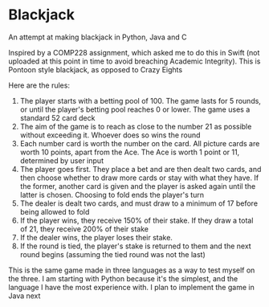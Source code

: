 # Blackjack
An attempt at making blackjack in Python, Java and C

Inspired by a COMP228 assignment, which asked me to do this in Swift (not uploaded at this point in time to avoid breaching Academic Integrity). This is Pontoon style blackjack, as opposed to Crazy Eights

Here are the rules:
1. The player starts with a betting pool of 100. The game lasts for 5 rounds, or until the player's betting pool reaches 0 or lower. The game uses a standard 52 card deck
2. The aim of the game is to reach as close to the number 21 as possible without exceeding it. Whoever does so wins the round
3. Each number card is worth the number on the card. All picture cards are worth 10 points, apart from the Ace. The Ace is worth 1 point or 11, determined by user input
4. The player goes first. They place a bet and are then dealt two cards, and then choose whether to draw more cards or stay with what they have. If the former, another card is given and the player is asked again until the latter is chosen. Choosing to fold ends the player's turn
5. The dealer is dealt two cards, and must draw to a minimum of 17 before being allowed to fold
6. If the player wins, they receive 150% of their stake. If they draw a total of 21, they receive 200% of their stake
7. If the dealer wins, the player loses their stake.
8. If the round is tied, the player's stake is returned to them and the next round begins (assuming the tied round was not the last)

This is the same game made in three languages as a way to test myself on the three. I am starting with Python because it's the simplest, and the language I have the most experience with. I plan to implement the game in Java next
